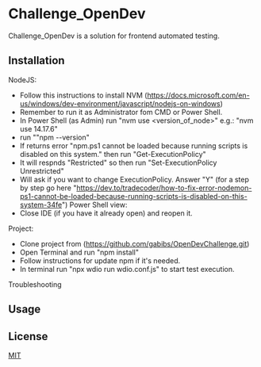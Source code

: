 # Challenge_OpenDev

Challenge_OpenDev is a solution for frontend automated testing.

## Installation
NodeJS:

* Follow this instructions to install NVM (https://docs.microsoft.com/en-us/windows/dev-environment/javascript/nodejs-on-windows)
* Remember to run it as Administrator fom CMD or Power Shell.
* In Power Shell (as Admin) run "nvm use <version_of_node>" e.g.: "nvm use 14.17.6"
* run ""npm --version"
* If returns error "npm.ps1 cannot be loaded because running scripts is disabled on this system." then run "Get-ExecutionPolicy"
* It will respnds "Restricted" so then run "Set-ExecutionPolicy Unrestricted"
* Will ask if you want to change ExecutionPolicy. Answer "Y" (for a step by step go here "https://dev.to/tradecoder/how-to-fix-error-nodemon-ps1-cannot-be-loaded-because-running-scripts-is-disabled-on-this-system-34fe")
Power Shell view:
[](settingUpNPM.png)
* Close IDE (if you have it already open) and reopen it.

Project:

* Clone project from (https://github.com/gabibs/OpenDevChallenge.git)
* Open Terminal and run "npm install"
* Follow instructions for update npm if it's needed.
* In terminal run "npx wdio run wdio.conf.js" to start test execution.

Troubleshooting





## Usage





## License
[MIT](https://choosealicense.com/licenses/mit/)
